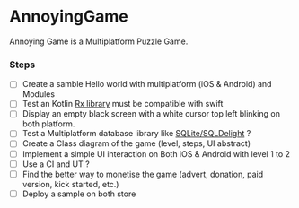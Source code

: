 # AnnoyingGame
Annoying Game is a Multiplatform Puzzle Game.

### Steps
- [ ] Create a samble Hello world with multiplatform (iOS & Android) and Modules
- [ ] Test an Kotlin [Rx library](https://github.com/noheltcj/RxCommon) must be compatible with swift 
- [ ] Display an empty black screen with a white cursor top left blinking on both platform.
- [ ] Test a Multiplatform database library like [SQLite/SQLDelight](https://medium.com/@kpgalligan/sqlite-sqldelight-%EF%B8%8F-kotlin-multiplatform-f24fe7cba338) ? 
- [ ] Create a Class diagram of the game (level, steps, UI abstract)
- [ ] Implement a simple UI interaction on Both iOS & Android with level 1 to 2
- [ ] Use a CI and UT ?
- [ ] Find the better way to monetise the game (advert, donation, paid version, kick started, etc.)
- [ ] Deploy a sample on both store
